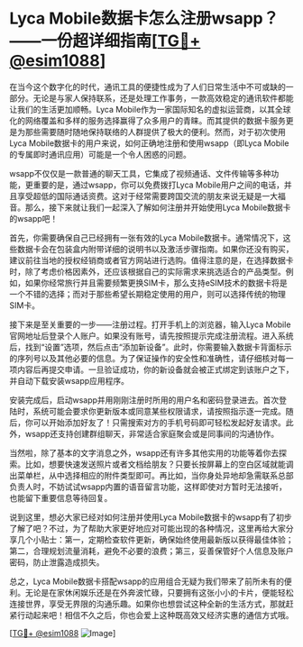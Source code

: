 # Lyca Mobile数据卡怎么注册wsapp？——一份超详细指南[[TG💪+ @esim1088](https://t.me/s/esim1088)]

在当今这个数字化的时代，通讯工具的便捷性成为了人们日常生活中不可或缺的一部分。无论是与家人保持联系，还是处理工作事务，一款高效稳定的通讯软件都能让我们的生活更加顺畅。Lyca Mobile作为一家国际知名的虚拟运营商，以其全球化的网络覆盖和多样的服务选择赢得了众多用户的青睐。而其提供的数据卡服务更是为那些需要随时随地保持联络的人群提供了极大的便利。然而，对于初次使用Lyca Mobile数据卡的用户来说，如何正确地注册和使用wsapp（即Lyca Mobile的专属即时通讯应用）可能是一个令人困惑的问题。

wsapp不仅仅是一款普通的聊天工具，它集成了视频通话、文件传输等多种功能，更重要的是，通过wsapp，你可以免费拨打Lyca Mobile用户之间的电话，并且享受超低的国际通话资费。这对于经常需要跨国交流的朋友来说无疑是一大福音。那么，接下来就让我们一起深入了解如何注册并开始使用Lyca Mobile数据卡的wsapp吧！

首先，你需要确保自己已经拥有一张有效的Lyca Mobile数据卡。通常情况下，这些数据卡会在包装盒内附带详细的说明书以及激活步骤指南。如果你还没有购买，建议前往当地的授权经销商或者官方网站进行选购。值得注意的是，在选择数据卡时，除了考虑价格因素外，还应该根据自己的实际需求来挑选适合的产品类型。例如，如果你经常旅行并且需要频繁更换SIM卡，那么支持eSIM技术的数据卡将是一个不错的选择；而对于那些希望长期稳定使用的用户，则可以选择传统的物理SIM卡。

接下来是至关重要的一步——注册过程。打开手机上的浏览器，输入Lyca Mobile官网地址后登录个人账户。如果没有账号，请先按照提示完成注册流程。进入系统后，找到“设置”选项，然后点击“添加新设备”。此时，你需要输入数据卡背面标示的序列号以及其他必要的信息。为了保证操作的安全性和准确性，请仔细核对每一项内容后再提交申请。一旦验证成功，你的新设备就会被正式绑定到该账户之下，并自动下载安装wsapp应用程序。

安装完成后，启动wsapp并用刚刚注册时所用的用户名和密码登录进去。首次登陆时，系统可能会要求你更新版本或同意某些权限请求，请按照指示逐一完成。随后，你可以开始添加好友了！只需搜索对方的手机号码即可轻松发起好友请求。此外，wsapp还支持创建群组聊天，非常适合家庭聚会或是同事间的沟通协作。

当然啦，除了基本的文字消息之外，wsapp还有许多其他实用的功能等着你去探索。比如，想要快速发送照片或者文档给朋友？只要长按屏幕上的空白区域就能调出菜单栏，从中选择相应的附件类型即可。再比如，当你身处异地却急需联系总部负责人时，不妨试试wsapp内置的语音留言功能，这样即使对方暂时无法接听，也能留下重要信息等待回复。

说到这里，想必大家已经对如何注册并使用Lyca Mobile数据卡的wsapp有了初步了解了吧？不过，为了帮助大家更好地应对可能出现的各种情况，这里再给大家分享几个小贴士：第一，定期检查软件更新，确保始终使用最新版以获得最佳体验；第二，合理规划流量消耗，避免不必要的浪费；第三，妥善保管好个人信息及账户密码，防止泄露造成损失。

总之，Lyca Mobile数据卡搭配wsapp的应用组合无疑为我们带来了前所未有的便利。无论是在家休闲娱乐还是在外奔波忙碌，只要拥有这张小小的卡片，便能轻松连接世界，享受无界限的沟通乐趣。如果你也想尝试这种全新的生活方式，那就赶紧行动起来吧！相信不久之后，你也会爱上这种既高效又经济实惠的通信方式哦。

[[TG💪+ @esim1088](https://t.me/s/esim1088) ![Image](https://i.postimg.cc/4NQfJmqS/Snipaste-2025-05-13-00-14-12.png)]
